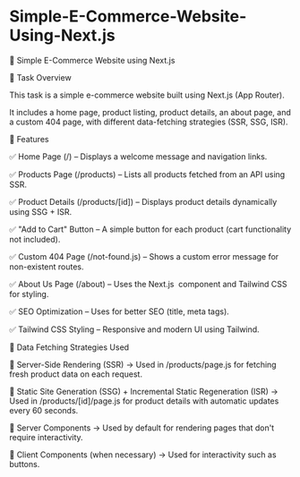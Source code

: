 # Simple-E-Commerce-Website-Using-Next.js

🛒 Simple E-Commerce Website using Next.js

📌 Task Overview

This task is a simple e-commerce website built using Next.js (App Router).

It includes a home page, product listing, product details, an about page, and a custom 404 page, with different data-fetching strategies (SSR, SSG, ISR).



🎯 Features

✅ Home Page (/) – Displays a welcome message and navigation links.

✅ Products Page (/products) – Lists all products fetched from an API using SSR.

✅ Product Details (/products/[id]) – Displays product details dynamically using SSG + ISR.

✅ "Add to Cart" Button – A simple button for each product (cart functionality not included).

✅ Custom 404 Page (/not-found.js) – Shows a custom error message for non-existent routes.

✅ About Us Page (/about) – Uses the Next.js <Image /> component and Tailwind CSS for styling.

✅ SEO Optimization – Uses <Head> for better SEO (title, meta tags).

✅ Tailwind CSS Styling – Responsive and modern UI using Tailwind.

🚀 Data Fetching Strategies Used

🔹 Server-Side Rendering (SSR) → Used in /products/page.js for fetching fresh product data on each request.

🔹 Static Site Generation (SSG) + Incremental Static Regeneration (ISR) → Used in /products/[id]/page.js for product details with automatic updates every 60 seconds.

🔹 Server Components → Used by default for rendering pages that don't require interactivity.

🔹 Client Components (when necessary) → Used for interactivity such as buttons.


